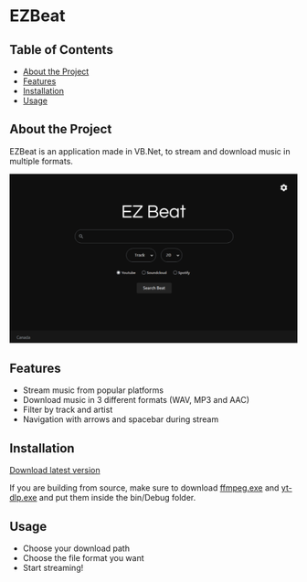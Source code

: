# EZBeat

## Table of Contents
- [About the Project](#about-the-project)
- [Features](#features)
- [Installation](#installation)
- [Usage](#usage)

## About the Project
EZBeat is an application made in VB.Net, to stream and download music in multiple formats.

![Project Screenshot](img1.png)

## Features
- Stream music from popular platforms
- Download music in 3 different formats (WAV, MP3 and AAC)
- Filter by track and artist
- Navigation with arrows and spacebar during stream

## Installation
[Download latest version](https://github.com/jsgrenier/EZBeat/releases/download/1.0.5/EZBeat_Setup-1.0.5.exe)

If you are building from source, make sure to download [ffmpeg.exe](https://github.com/jsgrenier/EZBeat/releases/download/1.0.5/ffmpeg.exe) and [yt-dlp.exe](https://github.com/jsgrenier/EZBeat/releases/download/1.0.5/yt-dlp.exe) and put them inside the bin/Debug folder.

## Usage
- Choose your download path
- Choose the file format you want
- Start streaming!
